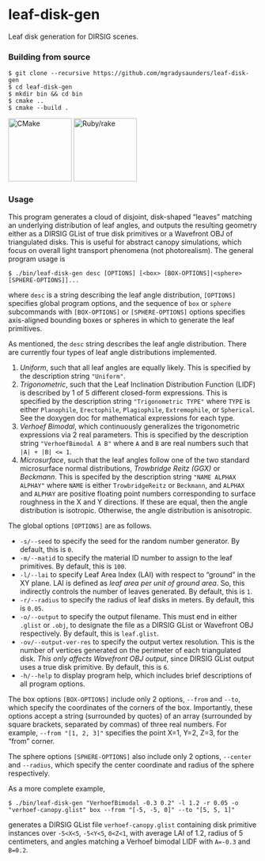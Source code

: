 # leaf-disk-gen

Leaf disk generation for DIRSIG scenes.

### Building from source

```
$ git clone --recursive https://github.com/mgradysaunders/leaf-disk-gen
$ cd leaf-disk-gen
$ mkdir bin && cd bin
$ cmake ..
$ cmake --build .
```

<a href="https://cmake.org"><img alt="CMake" src="https://upload.wikimedia.org/wikipedia/commons/1/13/Cmake.svg" width="128px"></a>
<a href="https://github.com/ruby/rake"><img alt="Ruby/rake" src="https://upload.wikimedia.org/wikipedia/commons/7/73/Ruby_logo.svg" width="128px"></a>

### Usage

This program generates a cloud of disjoint, disk-shaped &ldquo;leaves&rdquo;
matching an underlying distribution of leaf angles, and outputs the resulting
geometry either as a DIRSIG GList of true disk primitives or a Wavefront OBJ 
of triangulated disks. This is useful for abstract canopy simulations, which
focus on overall light transport phenomena (not photorealism).
The general program usage is 
```
$ ./bin/leaf-disk-gen desc [OPTIONS] [<box> [BOX-OPTIONS]|<sphere> [SPHERE-OPTIONS]]...
```
where `desc` is a string describing the leaf angle distribution,
`[OPTIONS]` specifies global program options, and the sequence of `box` or
`sphere` subcommands with `[BOX-OPTIONS]` or `[SPHERE-OPTIONS]` options 
specifies axis-aligned bounding boxes or spheres in which to generate 
the leaf primitives.

As mentioned, the `desc` string describes the leaf angle 
distribution. There are currently four types of leaf angle distributions
implemented.
1. _Uniform_, such that all leaf angles are equally likely. 
This is specified by the description string `"Uniform"`.
2. _Trigonometric_, such that the Leaf Inclination Distribution Function
(LIDF) is described by 1 of 5 different closed-form expressions. This
is specified by the description string `"Trigonometric TYPE"` where `TYPE`
is either `Planophile`, `Erectophile`, `Plagiophile`, `Extremophile`,
or `Spherical`. See the doxygen doc for mathematical expressions
for each type.
3. _Verhoef Bimodal_, which continuously generalizes the trigonometric
expressions via 2 real parameters. This is specified by the description 
string `"VerhoefBimodal A B"` where `A` and `B` are real numbers such
that `|A| + |B| <= 1`.
4. _Microsurface_, such that the leaf angles follow one of the two
standard microsurface normal distributions, _Trowbridge Reitz (GGX)_
or _Beckmann_. This is specifed by the description string 
`"NAME ALPHAX ALPHAY"` where `NAME` is either `TrowbridgeReitz` or 
`Beckmann`, and `ALPHAX` and `ALPHAY` are positive floating point numbers
corresponding to surface roughness in the X and Y directions. If these
are equal, then the angle distribution is isotropic. Otherwise, the
angle distribution is anisotropic.

The global options `[OPTIONS]` are as follows.
- `-s/--seed` to specify the seed for the random number generator. 
By default, this is `0`.
- `-m/--matid` to specify the material ID number to assign to the leaf 
primitives. By default, this is `100`.
- `-l/--lai` to specify Leaf Area Index (LAI) with respect to 
&ldquo;ground&rdquo; in the XY plane. LAI is defined as _leaf area
per unit of ground area_. So, this indirectly controls the number of 
leaves generated. By default, this is `1`.
- `-r/--radius` to specify the radius of leaf disks in meters. By default,
this is `0.05`.
- `-o/--output` to specify the output filename. This must end in
either `.glist` or `.obj`, to designate the file as a DIRSIG GList or 
Wavefront OBJ respectively. By default, this is `leaf.glist`.
- `-ov/--output-ver-res` to specify the output vertex resolution. This is 
the number of vertices generated on the perimeter of each triangulated disk. 
_This only affects Wavefront OBJ output_, since DIRSIG GList output uses a
true disk primitive. By default, this is `6`.
- `-h/--help` to display program help, which includes brief 
descriptions of all program options.

The box options `[BOX-OPTIONS]` include only 2 options, `--from` 
and `--to`, which specify the coordinates of the corners of the box.
Importantly, these options accept a string (surrounded by quotes) of an
array (surrounded by square brackets, separated by commas) of three real 
numbers. For example, `--from "[1, 2, 3]"` specifies the point X=1, Y=2, 
Z=3, for the &ldquo;from&rdquo; corner.

The sphere options `[SPHERE-OPTIONS]` also include only 2 options,
`--center` and `--radius`, which specify the center coordinate and radius of
the sphere respectively. 

As a more complete example,
```
$ ./bin/leaf-disk-gen "VerhoefBimodal -0.3 0.2" -l 1.2 -r 0.05 -o "verhoef-canopy.glist" box --from "[-5, -5, 0]" --to "[5, 5, 1]"
```
generates a DIRSIG GList file `verhoef-canopy.glist` containing
disk primitive instances over `-5<X<5`, `-5<Y<5`, `0<Z<1`, with 
average LAI of 1.2, radius of 5 centimeters, and angles matching a 
Verhoef bimodal LIDF with `A=-0.3` and `B=0.2`.
